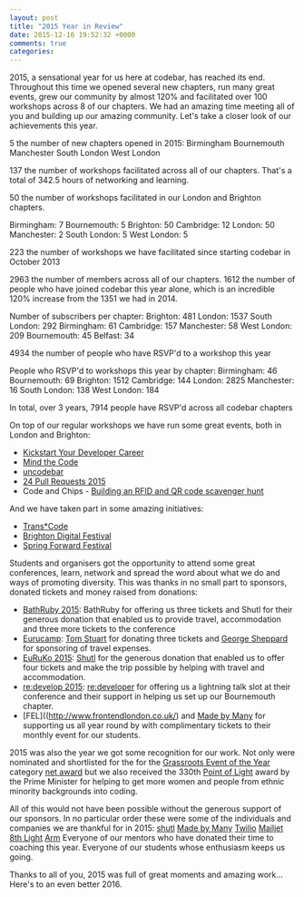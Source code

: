 ```yaml
---
layout: post
title: "2015 Year in Review"
date: 2015-12-16 19:52:32 +0000
comments: true
categories:
---
```


2015, a sensational year for us here at codebar, has reached its end. Throughout this time we opened several new chapters, run many great events, grew our community by almost 120% and facilitated over 100 workshops across 8 of our chapters. We had an amazing time meeting all of you and building up our amazing  community. Let's take a closer look of our achievements this year.

5 the number of new chapters opened in 2015:
Birmingham
Bournemouth
Manchester
South London
West London

137 the number of workshops facilitated across all of our chapters. That's a total of 342.5 hours of networking and learning.

50 the number of workshops facilitated in our London and Brighton chapters.

Birmingham: 7
Bournemouth: 5
Brighton: 50
Cambridge: 12
London: 50
Manchester: 2
South London: 5
West London: 5

223 the number of workshops we have facilitated since starting codebar in October 2013

2963 the number of members across all of our chapters. 1612 the number of people who have joined codebar this year alone, which is an incredible 120% increase from the 1351 we had in 2014.


Number of subscribers per chapter:
Brighton: 481
London: 1537
South London: 292
Birmingham: 61
Cambridge: 157
Manchester: 58
West London: 209
Bournemouth: 45
Belfast: 34

4934 the number of people who have RSVP'd to a workshop this year

People who RSVP'd to workshops this year by chapter:
Birmingham: 46
Bournemouth: 69
Brighton: 1512
Cambridge: 144
London: 2825
Manchester: 16
South London: 138
West London: 184

In total, over 3 years, 7914 people have RSVP'd across all codebar chapters

On top of our regular workshops we have run some great events, both in London and Brighton:
- [Kickstart Your Developer Career](http://blog.codebar.io/2015/03/26/kickstart-your-development-career/)
- [Mind the Code](http://blog.codebar.io/2015/06/17/mind-the-code/)
- [uncodebar](http://blog.codebar.io/2015/10/18/uncodebar/)
- [24 Pull Requests 2015](http://codebar.io/events/24-pull-requests-2015)
- Code and Chips - [Building an RFID and QR code scavenger hunt](http://brightondigitalfestival.co.uk/event/codebrighton-scavenger-hunt/)

And we have taken part in some amazing initiatives:
- [Trans*Code](http://trans-code.org/)
- [Brighton Digital Festival](http://brightondigitalfestival.co.uk/)
- [Spring Forward Festival](http://wespringforward.com/)

Students and organisers got the opportunity to attend some great conferences, learn, network and spread the word about what we do and ways of promoting diversity. This was thanks in no small part to sponsors, donated tickets and money raised from donations: 

- [BathRuby 2015](2015.bathruby.org): BathRuby for offering us three tickets and Shutl for their generous donation that enabled us to provide travel, accommodation and three more tickets to the conference
- [Eurucamp](http://2015.eurucamp.org/): [Tom Stuart](https://twitter.com/tomstuart) for donating three tickets and [George Sheppard](https://twitter.com/fuzzymonkey) for sponsoring of travel expenses.
- [EuRuKo 2015](http://www.euruko2015.org/): [Shutl](http://www.shutl.it) for the generous donation that enabled us to offer four tickets and make the trip possible by helping with travel and accommodation.
- [re:develop 2015](http://redevelop.io/): [re:developer](http://redevelop.io) for offering us a lightning talk slot at their conference and their support in helping us set up our Bournemouth chapter.
- [FEL]((http://www.frontendlondon.co.uk/) and [Made by Many](https://madebymany.com/) for supporting us all year round by with complimentary tickets to their monthly event for our students.

2015 was also the year we got some recognition for our work. Not only were nominated and shortlisted for the for the [Grassroots Event of the Year](https://thenetawards.com/vote/grassroots/) category  [net award](https://thenetawards.com/) but we also received the 330th [Point of Light](https://www.pointsoflight.gov.uk/coding-access-champion/) award by the Prime Minister for helping to get more women and people from ethnic minority backgrounds into coding.

All of this would not have been possible without the generous support of our sponsors. In no particular order these were some of the individuals and companies we are thankful for in 2015:
[shutl](https://shutl.com/uk/)
[Made by Many](madebymany.com)
[Twilio](twilio.com)
[Mailjet](https://uk.mailjet.com/)
[8th Light](https://8thlight.com/)
[Arm](http://www.arm.com/)
Everyone of our mentors who have donated their time to coaching this year.
Everyone of our students whose enthusiasm keeps us going.

Thanks to all of you, 2015 was full of great moments and amazing work... Here's to an even better 2016.
